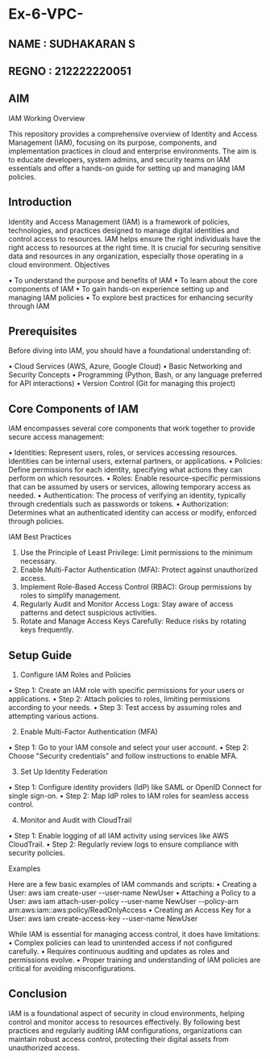 # Ex-6-VPC-
## NAME : SUDHAKARAN S
## REGNO : 212222220051
## AIM

IAM Working Overview

This repository provides a comprehensive overview of Identity and Access Management (IAM), focusing on its purpose, components, and implementation practices in cloud and enterprise environments. The aim is to educate developers, system admins, and security teams on IAM essentials and offer a hands-on guide for setting up and managing IAM policies.

## Introduction
Identity and Access Management (IAM) is a framework of policies, technologies, and practices designed to manage digital identities and control access to resources. IAM helps ensure the right individuals have the right access to resources at the right time. It is crucial for securing sensitive data and resources in any organization, especially those operating in a cloud environment.
Objectives

•	To understand the purpose and benefits of IAM
•	To learn about the core components of IAM
•	To gain hands-on experience setting up and managing IAM policies
•	To explore best practices for enhancing security through IAM

## Prerequisites

Before diving into IAM, you should have a foundational understanding of:

•	Cloud Services (AWS, Azure, Google Cloud)
•	Basic Networking and Security Concepts
•	Programming (Python, Bash, or any language preferred for API interactions)
•	Version Control (Git for managing this project)

## Core Components of IAM

IAM encompasses several core components that work together to provide secure access management:

•	Identities: Represent users, roles, or services accessing resources. Identities can be internal users, external partners, or applications.
•	Policies: Define permissions for each identity, specifying what actions they can perform on which resources.
•	Roles: Enable resource-specific permissions that can be assumed by users or services, allowing temporary access as needed.
•	Authentication: The process of verifying an identity, typically through credentials such as passwords or tokens.
•	Authorization: Determines what an authenticated identity can access or modify, enforced through policies.

IAM Best Practices

1.	Use the Principle of Least Privilege: Limit permissions to the minimum necessary.
2.	Enable Multi-Factor Authentication (MFA): Protect against unauthorized access.
3.	Implement Role-Based Access Control (RBAC): Group permissions by roles to simplify management.
4.	Regularly Audit and Monitor Access Logs: Stay aware of access patterns and detect suspicious activities.
5.	Rotate and Manage Access Keys Carefully: Reduce risks by rotating keys frequently.

## Setup Guide

1.	Configure IAM Roles and Policies

•	Step 1: Create an IAM role with specific permissions for your users or applications.
•	Step 2: Attach policies to roles, limiting permissions according to your needs.
•	Step 3: Test access by assuming roles and attempting various actions.

2.	Enable Multi-Factor Authentication (MFA)

•	Step 1: Go to your IAM console and select your user account.
•	Step 2: Choose "Security credentials" and follow instructions to enable MFA.

3.	Set Up Identity Federation

•	Step 1: Configure identity providers (IdP) like SAML or OpenID Connect for single sign-on.
•	Step 2: Map IdP roles to IAM roles for seamless access control.

4.	Monitor and Audit with CloudTrail

•	Step 1: Enable logging of all IAM activity using services like AWS CloudTrail.
•	Step 2: Regularly review logs to ensure compliance with security policies.

Examples

Here are a few basic examples of IAM commands and scripts:
•	Creating a User:
aws iam create-user --user-name NewUser
•	Attaching a Policy to a User:
aws iam attach-user-policy --user-name NewUser --policy-arn arn:aws:iam::aws:policy/ReadOnlyAccess
•	Creating an Access Key for a User:
aws iam create-access-key --user-name NewUser






While IAM is essential for managing access control, it does have limitations:
•	Complex policies can lead to unintended access if not configured carefully.
•	Requires continuous auditing and updates as roles and permissions evolve.
•	Proper training and understanding of IAM policies are critical for avoiding misconfigurations.


## Conclusion
IAM is a foundational aspect of security in cloud environments, helping control and monitor access to resources effectively. By following best practices and regularly auditing IAM configurations, organizations can maintain robust access control, protecting their digital assets from unauthorized access.






